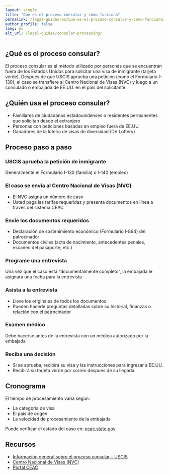 ```yaml
---
layout: single
title: "Qué es el proceso consular y cómo funciona"
permalink: /legal-guides-es/que-es-el-proceso-consular-y-como-funciona/
author_profile: false
lang: es
alt_url: /legal-guides/consular-processing/
---
```


## ¿Qué es el proceso consular?

El proceso consular es el método utilizado por personas que se encuentran fuera de los Estados Unidos para solicitar una visa de inmigrante (tarjeta verde). Después de que USCIS aprueba una petición (como el Formulario I-130), el caso se transfiere al Centro Nacional de Visas (NVC) y luego a un consulado o embajada de EE.UU. en el país del solicitante.

## ¿Quién usa el proceso consular?

- Familiares de ciudadanos estadounidenses o residentes permanentes que solicitan desde el extranjero  
- Personas con peticiones basadas en empleo fuera de EE.UU.  
- Ganadores de la lotería de visas de diversidad (DV Lottery)

## Proceso paso a paso

### USCIS aprueba la petición de inmigrante

Generalmente el Formulario I-130 (familia) o I-140 (empleo)

### El caso se envía al Centro Nacional de Visas (NVC)

- El NVC asigna un número de caso  
- Usted paga las tarifas requeridas y presenta documentos en línea a través del sistema CEAC

### Envíe los documentos requeridos

- Declaración de sostenimiento económico (Formulario I-864) del patrocinador  
- Documentos civiles (acta de nacimiento, antecedentes penales, escaneo del pasaporte, etc.)

### Programe una entrevista

Una vez que el caso está “documentalmente completo”, la embajada le asignará una fecha para la entrevista

### Asista a la entrevista

- Lleve los originales de todos los documentos  
- Pueden hacerle preguntas detalladas sobre su historial, finanzas o relación con el patrocinador

### Examen médico

Debe hacerse antes de la entrevista con un médico autorizado por la embajada

### Reciba una decisión

- Si se aprueba, recibirá su visa y las instrucciones para ingresar a EE.UU.  
- Recibirá su tarjeta verde por correo después de su llegada

## Cronograma

El tiempo de procesamiento varía según:

- La categoría de visa  
- El país de origen  
- La velocidad de procesamiento de la embajada

Puede verificar el estado del caso en: [ceac.state.gov](https://ceac.state.gov)

## Recursos

- [Información general sobre el proceso consular – USCIS](https://www.uscis.gov/green-card/consular-processing)  
- [Centro Nacional de Visas (NVC)](https://travel.state.gov/content/travel/en/us-visas/immigrate/national-visa-center.html)  
- [Portal CEAC](https://ceac.state.gov/ceac/)